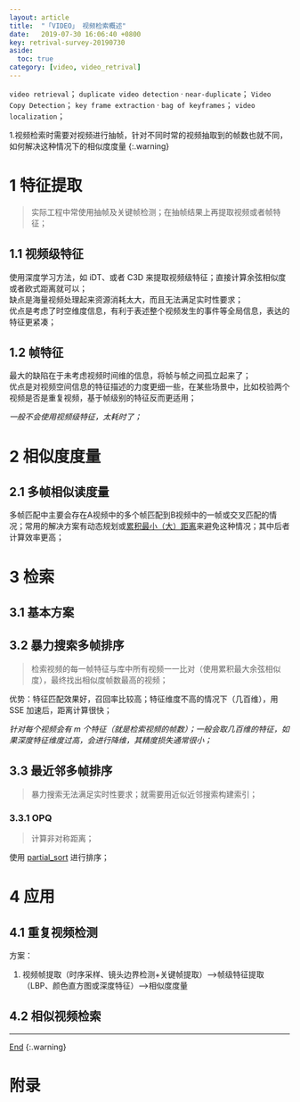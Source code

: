 ```yaml
---
layout: article
title:  "「VIDEO」 视频检索概述"
date:   2019-07-30 16:06:40 +0800
key: retrival-survey-20190730
aside:
  toc: true
category: [video, video_retrival]
---
```

<span id='head'></span>  

<!--more-->  
`video retrieval`； `duplicate video detection` · `near-duplicate`； `Video Copy Detection`； `key frame extraction` · `bag of keyframes`； `video localization`；    

1.视频检索时需要对视频进行抽帧，针对不同时常的视频抽取到的帧数也就不同，如何解决这种情况下的相似度度量
{:.warning}  

# 1 特征提取
>实际工程中常使用抽帧及关键帧检测；在抽帧结果上再提取视频或者帧特征；   

## 1.1 视频级特征
使用深度学习方法，如 iDT、或者 C3D 来提取视频级特征；直接计算余弦相似度或者欧式距离就可以；      
缺点是海量视频处理起来资源消耗太大，而且无法满足实时性要求；      
优点是考虑了时空维度信息，有利于表述整个视频发生的事件等全局信息，表达的特征更紧凑；    

## 1.2 帧特征
最大的缺陷在于未考虑视频时间维的信息，将帧与帧之间孤立起来了；     
优点是对视频空间信息的特征描述的力度更细一些，在某些场景中，比如校验两个视频是否是重复视频，基于帧级别的特征反而更适用；    

*一般不会使用视频级特征，太耗时了；*      


# 2 相似度度量

## 2.1 多帧相似读度量
多帧匹配中主要会存在A视频中的多个帧匹配到B视频中的一帧或交叉匹配的情况；常用的解决方案有动态规划或[累积最小（大）距离](https://yongyuan.name/blog/asymmetry-problem-in-computer-vision.html)来避免这种情况；其中后者计算效率更高；    

# 3 检索

## 3.1 基本方案


## 3.2 暴力搜索多帧排序
>检索视频的每一帧特征与库中所有视频一一比对（使用累积最大余弦相似度），最终找出相似度帧数最高的视频；     

优势：特征匹配效果好，召回率比较高；特征维度不高的情况下（几百维），用 SSE 加速后，距离计算很快；     

*针对每个视频会有 m 个特征（就是检索视频的帧数）；一般会取几百维的特征，如果深度特征维度过高，会进行降维，其精度损失通常很小；*    

## 3.3 最近邻多帧排序
>暴力搜索无法满足实时性要求；就需要用近似近邻搜索构建索引；    

### 3.3.1 OPQ
>计算非对称距离；    

使用 [partial_sort](https://www.cnblogs.com/qlee/archive/2011/05/25/2057281.html) 进行排序；    

# 4 应用
## 4.1 重复视频检测
方案：    
1. 视频帧提取（时序采样、镜头边界检测+关键帧提取）——>帧级特征提取（LBP、颜色直方图或深度特征）——>相似度度量    

## 4.2 相似视频检索

-------------------  
[End](#head)
{:.warning}  


# 附录
